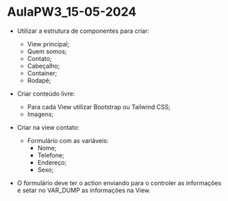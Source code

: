 # AulaPW3_15-05-2024

- Utilizar a estrutura de componentes para criar:
    - View principal;
    - Quem somos; 
    - Contato;
    - Cabeçalho;
    - Container;
    - Rodapé;

- Criar conteúdo livre:

   - Para cada View utilizar Bootstrap ou Tailwind CSS;
   - Imagens;
     
- Criar na view contato:
  
   - Formulário com as variáveis:
        - Nome;
        - Telefone;
        - Endereço;
        - Sexo;
          
- O formulário deve ter o action enviando para o controler as informações e setar no VAR_DUMP as informações na View.
